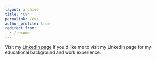 ```yaml
---
layout: archive
title: "CV"
permalink: /cv/
author_profile: true
redirect_from:
  - /resume
---
```


Visit my [LinkedIn page](https://www.linkedin.com/in/isarnejad/) if you'd like me to visit my LinkedIn page for my educational background and work experience. 

